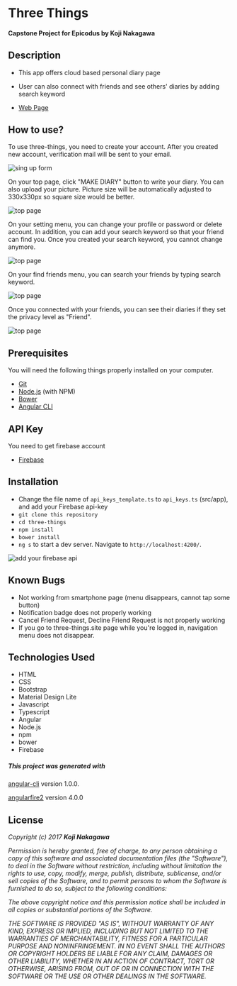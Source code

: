 # Three Things

#### Capstone Project for Epicodus by Koji Nakagawa

## Description
* This app offers cloud based personal diary page
* User can also connect with friends and see others' diaries by adding search keyword

* [Web Page](https://three-things.site)

## How to use?

To use three-things, you need to create your account. After you created new account, verification mail will be sent to your email.

![sing up form](/src/assets/readme-image/image-1.png)


On your top page, click "MAKE DIARY" button to write your diary. You can also upload your picture. Picture size will be automatically adjusted to 330x330px so square size would be better.

![top page](/src/assets/readme-image/image-2.png)

On your setting menu, you can change your profile or password or delete account. In addition, you can add your search keyword so that your friend can find you. Once you created your search keyword, you cannot change anymore.

![top page](/src/assets/readme-image/image-4.png)


On your find friends menu, you can search your friends by typing search keyword.

![top page](/src/assets/readme-image/image-5.png)


Once you connected with your friends, you can see their diaries if they set the privacy level as "Friend".

![top page](/src/assets/readme-image/image-3.png)




## Prerequisites
You will need the following things properly installed on your computer.

* [Git](https://git-scm.com/)
* [Node.js](https://nodejs.org/) (with NPM)
* [Bower](https://bower.io/)
* [Angular CLI](https://cli.angular.io/)

## API Key
You need to get firebase account
* [Firebase](https://firebase.google.com/docs/web/setup)

## Installation
* Change the file name of `api_keys_template.ts` to `api_keys.ts` (src/app), and add your Firebase api-key
* `git clone this repository`
* `cd three-things`
* `npm install`
* `bower install`
* `ng s` to start a dev server. Navigate to `http://localhost:4200/`.

![add your firebase api](/src/assets/readme-image/api-instruction.png)

## Known Bugs
* Not working from smartphone page (menu disappears, cannot tap some button)
* Notification badge does not properly working
* Cancel Friend Request, Decline Friend Request is not properly working
* If you go to three-things.site page while you're logged in, navigation menu does not disappear.

## Technologies Used
  * HTML
  * CSS
  * Bootstrap
  * Material Design Lite
  * Javascript
  * Typescript
  * Angular
  * Node.js
  * npm
  * bower
  * Firebase

##### This project was generated with
[angular-cli](https://github.com/angular/angular-cli) version 1.0.0.

[angularfire2](https://github.com/angular/angularfire2) version 4.0.0

## License
  _Copyright (c) 2017 **Koji Nakagawa**_

  _Permission is hereby granted, free of charge, to any person obtaining a copy
  of this software and associated documentation files (the "Software"), to deal
  in the Software without restriction, including without limitation the rights
  to use, copy, modify, merge, publish, distribute, sublicense, and/or sell
  copies of the Software, and to permit persons to whom the Software is
  furnished to do so, subject to the following conditions:_

  _The above copyright notice and this permission notice shall be included in all
  copies or substantial portions of the Software._

  _THE SOFTWARE IS PROVIDED "AS IS", WITHOUT WARRANTY OF ANY KIND, EXPRESS OR
  IMPLIED, INCLUDING BUT NOT LIMITED TO THE WARRANTIES OF MERCHANTABILITY,
  FITNESS FOR A PARTICULAR PURPOSE AND NONINFRINGEMENT. IN NO EVENT SHALL THE
  AUTHORS OR COPYRIGHT HOLDERS BE LIABLE FOR ANY CLAIM, DAMAGES OR OTHER
  LIABILITY, WHETHER IN AN ACTION OF CONTRACT, TORT OR OTHERWISE, ARISING FROM,
  OUT OF OR IN CONNECTION WITH THE SOFTWARE OR THE USE OR OTHER DEALINGS IN THE
  SOFTWARE._
